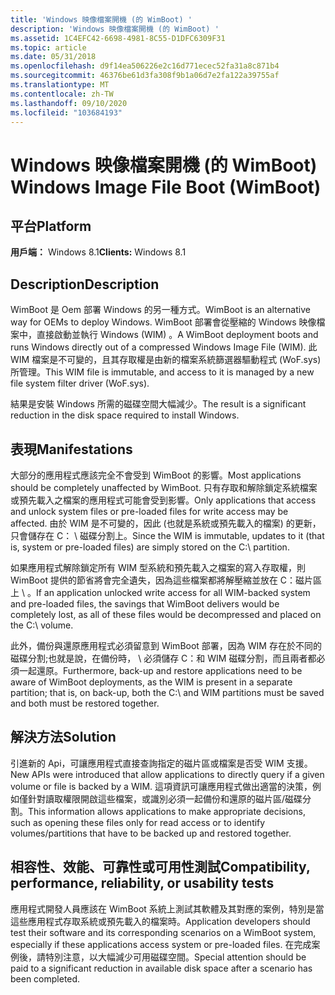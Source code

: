 ```yaml
---
title: 'Windows 映像檔案開機 (的 WimBoot) '
description: 'Windows 映像檔案開機 (的 WimBoot) '
ms.assetid: 1C4EFC42-6698-4981-8C55-D1DFC6309F31
ms.topic: article
ms.date: 05/31/2018
ms.openlocfilehash: d9f14ea506226e2c16d771ecec52fa31a8c871b4
ms.sourcegitcommit: 46376be61d3fa308f9b1a06d7e2fa122a39755af
ms.translationtype: MT
ms.contentlocale: zh-TW
ms.lasthandoff: 09/10/2020
ms.locfileid: "103684193"
---
```

# <a name="windows-image-file-boot-wimboot"></a><span data-ttu-id="aae46-103">Windows 映像檔案開機 (的 WimBoot) </span><span class="sxs-lookup"><span data-stu-id="aae46-103">Windows Image File Boot (WimBoot)</span></span>

## <a name="platform"></a><span data-ttu-id="aae46-104">平台</span><span class="sxs-lookup"><span data-stu-id="aae46-104">Platform</span></span>

<span data-ttu-id="aae46-105">**用戶端：** Windows 8.1</span><span class="sxs-lookup"><span data-stu-id="aae46-105">**Clients:** Windows 8.1</span></span>  

## <a name="description"></a><span data-ttu-id="aae46-106">Description</span><span class="sxs-lookup"><span data-stu-id="aae46-106">Description</span></span>

<span data-ttu-id="aae46-107">WimBoot 是 Oem 部署 Windows 的另一種方式。</span><span class="sxs-lookup"><span data-stu-id="aae46-107">WimBoot is an alternative way for OEMs to deploy Windows.</span></span> <span data-ttu-id="aae46-108">WimBoot 部署會從壓縮的 Windows 映像檔案中，直接啟動並執行 Windows (WIM) 。</span><span class="sxs-lookup"><span data-stu-id="aae46-108">A WimBoot deployment boots and runs Windows directly out of a compressed Windows Image File (WIM).</span></span> <span data-ttu-id="aae46-109">此 WIM 檔案是不可變的，且其存取權是由新的檔案系統篩選器驅動程式 (WoF.sys) 所管理。</span><span class="sxs-lookup"><span data-stu-id="aae46-109">This WIM file is immutable, and access to it is managed by a new file system filter driver (WoF.sys).</span></span>

<span data-ttu-id="aae46-110">結果是安裝 Windows 所需的磁碟空間大幅減少。</span><span class="sxs-lookup"><span data-stu-id="aae46-110">The result is a significant reduction in the disk space required to install Windows.</span></span>

## <a name="manifestations"></a><span data-ttu-id="aae46-111">表現</span><span class="sxs-lookup"><span data-stu-id="aae46-111">Manifestations</span></span>

<span data-ttu-id="aae46-112">大部分的應用程式應該完全不會受到 WimBoot 的影響。</span><span class="sxs-lookup"><span data-stu-id="aae46-112">Most applications should be completely unaffected by WimBoot.</span></span> <span data-ttu-id="aae46-113">只有存取和解除鎖定系統檔案或預先載入之檔案的應用程式可能會受到影響。</span><span class="sxs-lookup"><span data-stu-id="aae46-113">Only applications that access and unlock system files or pre-loaded files for write access may be affected.</span></span> <span data-ttu-id="aae46-114">由於 WIM 是不可變的，因此 (也就是系統或預先載入的檔案) 的更新，只會儲存在 C： \\ 磁碟分割上。</span><span class="sxs-lookup"><span data-stu-id="aae46-114">Since the WIM is immutable, updates to it (that is, system or pre-loaded files) are simply stored on the C:\\ partition.</span></span>

<span data-ttu-id="aae46-115">如果應用程式解除鎖定所有 WIM 型系統和預先載入之檔案的寫入存取權，則 WimBoot 提供的節省將會完全遺失，因為這些檔案都將解壓縮並放在 C：磁片區上 \\ 。</span><span class="sxs-lookup"><span data-stu-id="aae46-115">If an application unlocked write access for all WIM-backed system and pre-loaded files, the savings that WimBoot delivers would be completely lost, as all of these files would be decompressed and placed on the C:\\ volume.</span></span>

<span data-ttu-id="aae46-116">此外，備份與還原應用程式必須留意到 WimBoot 部署，因為 WIM 存在於不同的磁碟分割;也就是說，在備份時， \\ 必須儲存 C：和 WIM 磁碟分割，而且兩者都必須一起還原。</span><span class="sxs-lookup"><span data-stu-id="aae46-116">Furthermore, back-up and restore applications need to be aware of WimBoot deployments, as the WIM is present in a separate partition; that is, on back-up, both the C:\\ and WIM partitions must be saved and both must be restored together.</span></span>

## <a name="solution"></a><span data-ttu-id="aae46-117">解決方法</span><span class="sxs-lookup"><span data-stu-id="aae46-117">Solution</span></span>

<span data-ttu-id="aae46-118">引進新的 Api，可讓應用程式直接查詢指定的磁片區或檔案是否受 WIM 支援。</span><span class="sxs-lookup"><span data-stu-id="aae46-118">New APIs were introduced that allow applications to directly query if a given volume or file is backed by a WIM.</span></span> <span data-ttu-id="aae46-119">這項資訊可讓應用程式做出適當的決策，例如僅針對讀取權限開啟這些檔案，或識別必須一起備份和還原的磁片區/磁碟分割。</span><span class="sxs-lookup"><span data-stu-id="aae46-119">This information allows applications to make appropriate decisions, such as opening these files only for read access or to identify volumes/partitions that have to be backed up and restored together.</span></span>

## <a name="compatibility-performance-reliability-or-usability-tests"></a><span data-ttu-id="aae46-120">相容性、效能、可靠性或可用性測試</span><span class="sxs-lookup"><span data-stu-id="aae46-120">Compatibility, performance, reliability, or usability tests</span></span>

<span data-ttu-id="aae46-121">應用程式開發人員應該在 WimBoot 系統上測試其軟體及其對應的案例，特別是當這些應用程式存取系統或預先載入的檔案時。</span><span class="sxs-lookup"><span data-stu-id="aae46-121">Application developers should test their software and its corresponding scenarios on a WimBoot system, especially if these applications access system or pre-loaded files.</span></span> <span data-ttu-id="aae46-122">在完成案例後，請特別注意，以大幅減少可用磁碟空間。</span><span class="sxs-lookup"><span data-stu-id="aae46-122">Special attention should be paid to a significant reduction in available disk space after a scenario has been completed.</span></span>

 

 




